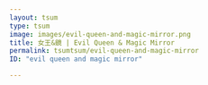 ```yaml
---
layout: tsum
type: tsum
image: images/evil-queen-and-magic-mirror.png
title: 女王&鏡 | Evil Queen & Magic Mirror
permalink: tsumtsum/evil-queen-and-magic-mirror
ID: "evil queen and magic mirror"

---
```

